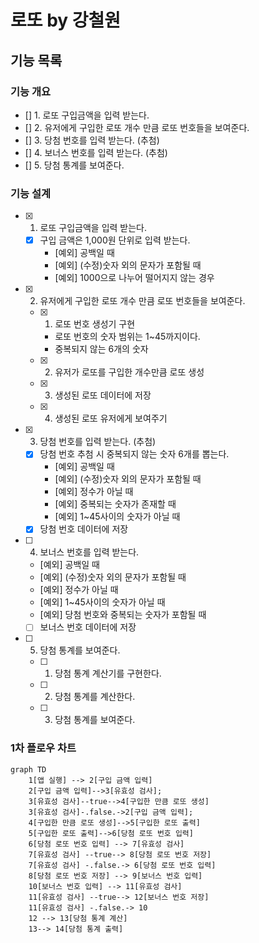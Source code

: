 # 로또 by 강철원

## 기능 목록

### 기능 개요

- [] 1. 로또 구입금액을 입력 받는다.
- [] 2. 유저에게 구입한 로또 개수 만큼 로또 번호들을 보여준다.
- [] 3. 당첨 번호를 입력 받는다. (추첨)
- [] 4. 보너스 번호를 입력 받는다. (추첨)
- [] 5. 당첨 통계를 보여준다.

### 기능 설계

- [x] 1.  로또 구입금액을 입력 받는다.

  - [x] 구입 금액은 1,000원 단위로 입력 받는다.
    - [예외] 공백일 때
    - [예외] (수정)숫자 외의 문자가 포함될 때
    - [예외] 1000으로 나누어 떨어지지 않는 경우

- [x] 2. 유저에게 구입한 로또 개수 만큼 로또 번호들을 보여준다.

  - [x] 1. 로또 번호 생성기 구현
    - 로또 번호의 숫자 범위는 1~45까지이다.
    - 중복되지 않는 6개의 숫자
  - [x] 2. 유저가 로또를 구입한 개수만큼 로또 생성
  - [x] 3. 생성된 로또 데이터에 저장
  - [x] 4. 생성된 로또 유저에게 보여주기

- [x] 3. 당첨 번호를 입력 받는다. (추첨)

  - [x] 당첨 번호 추첨 시 중복되지 않는 숫자 6개를 뽑는다.
    - [예외] 공백일 때
    - [예외] (수정)숫자 외의 문자가 포함될 때
    - [예외] 정수가 아닐 때
    - [예외] 중복되는 숫자가 존재할 때
    - [예외] 1~45사이의 숫자가 아닐 때
  - [x] 당첨 번호 데이터에 저장

- [ ] 4. 보너스 번호를 입력 받는다.

  - [예외] 공백일 때
  - [예외] (수정)숫자 외의 문자가 포함될 때
  - [예외] 정수가 아닐 때
  - [예외] 1~45사이의 숫자가 아닐 때
  - [예외] 당첨 번호와 중복되는 숫자가 포함될 때
  - [ ] 보너스 번호 데이터에 저장

- [ ] 5. 당첨 통계를 보여준다.
  - [ ] 1. 당첨 통계 계산기를 구현한다.
  - [ ] 2. 당첨 통계를 계산한다.
  - [ ] 3. 당첨 통계를 보여준다.

### 1차 플로우 차트

```mermaid
graph TD
    1[앱 실행] --> 2[구입 금액 입력]
    2[구입 금액 입력]-->3[유효성 검사];
    3[유효성 검사]--true-->4[구입한 만큼 로또 생성]
    3[유효성 검사]-.false.->2[구입 금액 입력];
    4[구입한 만큼 로또 생성]-->5[구입한 로또 출력]
    5[구입한 로또 출력]-->6[당첨 로또 번호 입력]
    6[당첨 로또 번호 입력] --> 7[유효성 검사]
    7[유효성 검사] --true--> 8[당첨 로또 번호 저장]
    7[유효성 검사] -.false.-> 6[당첨 로또 번호 입력]
    8[당첨 로또 번호 저장] --> 9[보너스 번호 입력]
    10[보너스 번호 입력] --> 11[유효성 검사]
    11[유효성 검사] --true--> 12[보너스 번호 저장]
    11[유효성 검사] -.false.-> 10
    12 --> 13[당첨 통계 계산]
    13--> 14[당첨 통계 출력]
```
